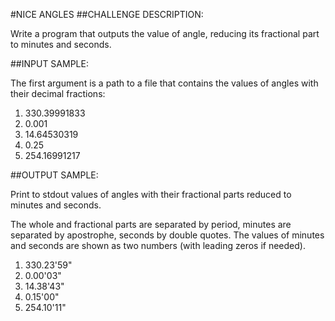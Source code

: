 #NICE ANGLES
##CHALLENGE DESCRIPTION:


Write a program that outputs the value of angle, reducing its fractional part to minutes and seconds.

##INPUT SAMPLE:

The first argument is a path to a file that contains the values of angles with their decimal fractions:

1. 330.39991833
2. 0.001
3. 14.64530319
4. 0.25
5. 254.16991217

##OUTPUT SAMPLE:

Print to stdout values of angles with their fractional parts reduced to minutes and seconds.

The whole and fractional parts are separated by period, minutes are separated by apostrophe, seconds by double quotes. The values of minutes and seconds are shown as two numbers (with leading zeros if needed).

1. 330.23'59"
2. 0.00'03"
3. 14.38'43"
4. 0.15'00"
5. 254.10'11"
